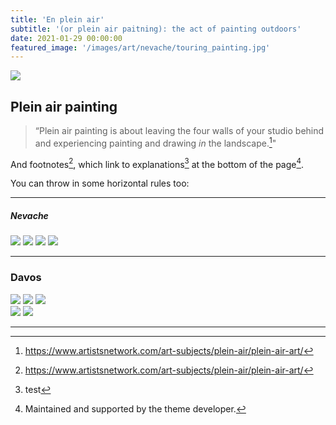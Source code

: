 ```yaml
---
title: 'En plein air'
subtitle: '(or plein air paitning): the act of painting outdoors'
date: 2021-01-29 00:00:00
featured_image: '/images/art/nevache/touring_painting.jpg'
---
```


![](/images/art/fill/close_up_of_me_painting.jpeg)

## Plein air painting


> “Plein air painting is about leaving the four walls of your studio behind and experiencing painting and drawing *in* the landscape.[^1]"


And footnotes[^1], which link to explanations[^2] at the bottom of the page[^3].

[^1]: https://www.artistsnetwork.com/art-subjects/plein-air/plein-air-art/
[^2]: test
[^3]: Maintained and supported by the theme developer.

You can throw in some horizontal rules too:

---

##### Nevache

<div class="gallery" data-columns="3">
	<img src="/images/art/nevache/holding_painting.jpg">
	<img src="/images/art/nevache/me_painting.jpeg">
	<img src="/images/art/nevache/backpack_painting.jpg">
	<img src="/images/art/nevache/touring_painting.jpg">
</div>


---

### Davos

<div class="gallery" data-columns="1">
	<img src="/images/art/dischma/stage1_vert.jpg">
	<img src="/images/art/dischma/stage2_vert.jpg">
	<img src="/images/art/dischma/complete_hold_vert.jpg">
	
</div>

<div class="gallery" data-columns="2">
	<img src="/images/art/dischma/holding_fisheye.jpg">
	<img src="/images/art/dischma/on_ground_with_skis.jpg">
	
</div>


---

<!-- <a href="https://jekyllthemes.io/theme/index-portfolio-jekyll-theme" class="button button--large">Get This Theme</a> -->
